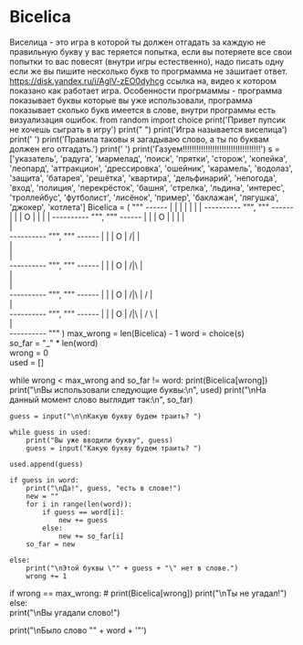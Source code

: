 # Bicelica
Виселица - это игра в которой ты должен отгадать за каждую не правильную букву у вас теряется попытка, если вы потеряете все свои попытки то вас повесят (внутри игры естественно), надо писать одну если же вы пишите несколько букв то прогрмамма не зашитает ответ.
https://disk.yandex.ru/i/AglV-zEO0dyhcg ссылка на, видео к котором показано как работает игра.
Особенности прогрмаммы - программа показывает буквы которые вы уже использовали, программа показывает сколько букв имеется в слове, внутри программы есть визуализация ошибок.
from random import choice
print('Привет пупсик не хочешь сыграть в игру')
print("   ")
print('Игра называется виселица')
print('     ')
print('Правила таковы я загадываю слово, а ты по буквам должен его отгадать.')
print('       ')
print('Газуем!!!!!!!!!!!!!!!!!!!!!!!!!!!!!!!!!!')
s = ['указатель', 'радуга', 'мармелад', 'поиск', 'прятки', 'сторож', 'копейка', 'леопард', 'аттракцион', 'дрессировка', 'ошейник', 'карамель', 'водолаз', 'защита', 'батарея', 'решётка', 'квартира', 'дельфинарий', 'непогода', 'вход', 'полиция', 'перекрёсток', 'башня', 'стрелка', 'льдина', 'интерес', 'троллейбус', 'футболист', 'лисёнок', 'пример', 'баклажан', 'лягушка', 'джокер', 'котлета']
Bicelica = (
    """
     ------
     |    |
     |
     |
     |
     |
     |
    ----------
    """,
    """
     ------
     |    |
     |    O
     |
     |
     |
     |
    ----------
    """,
    """
     ------
     |    |
     |    O
     |    |
     | 
     |   
     |    
    ----------
    """,
    """
     ------
     |    |
     |    O
     |   /|
     |   
     |   
     |   
    ----------
    """,
    """
     ------
     |    |
     |    O
     |   /|\\
     |   
     |   
     |     
    ----------
    """,
    """
     ------
     |    |
     |    O
     |   /|\\
     |   /
     |   
     |    
    ----------
    """,
    """
     ------
     |    |
     |    O
     |   /|\\
     |   / \\
     |   
     |   
    ----------
    """
)
max_wrong = len(Bicelica) - 1
word = choice(s)  
so_far = "_" * len(word)  
wrong = 0  
used = []  

while wrong < max_wrong and so_far != word:
    print(Bicelica[wrong])  
    print("\nВы использовали следующие буквы:\n", used)
    print("\nНа данный момент слово выглядит так:\n", so_far)

    guess = input("\n\nКакую букву будем траить? ")  

    while guess in used:
        print("Вы уже вводили букву", guess) 
        guess = input("Какую букву будем траить? ")  

    used.append(guess)  

    if guess in word:  
        print("\nДа!", guess, "есть в слове!")
        new = ""
        for i in range(len(word)):  
            if guess == word[i]:
                new += guess
            else:
                new += so_far[i]
        so_far = new

    else:
        print("\nЭтой буквы \"" + guess + "\" нет в слове.")  
        wrong += 1

if wrong == max_wrong:  # 
    print(Bicelica[wrong])
    print("\nТы не угадал!")
else:  
    print("\nВы угадали слово!")

print("\nБыло слово \"" + word + '\"')









